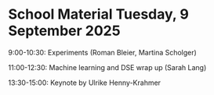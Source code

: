 # School Material Tuesday, 9 September 2025

9:00-10:30: Experiments (Roman Bleier, Martina Scholger)

11:00-12:30: Machine learning and DSE wrap up (Sarah Lang)

13:30-15:00: Keynote by Ulrike Henny-Krahmer

